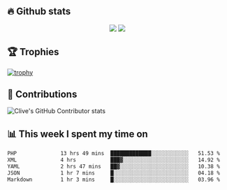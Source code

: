 ## &#128293; Github stats

<!-- GitHub Readme Streak Stats - https://github.com/DenverCoder1/github-readme-streak-stats -->
<p align="center">

<picture>
  <source 
    srcset="https://github-readme-stats.vercel.app/api?username=clivewalkden&count_private=true&show_icons=true&theme=darcula"
    media="(prefers-color-scheme: dark)"
  />
  <source
    srcset="https://github-readme-stats.vercel.app/api?username=clivewalkden&count_private=true&show_icons=true&theme=calm"
    media="(prefers-color-scheme: light), (prefers-color-scheme: no-preference)"
  />
  <img src="https://github-readme-stats.vercel.app/api?username=clivewalkden&count_private=true&show_icons=true&theme=darcula" />
</picture>

<a href="https://git.io/streak-stats" target="_blank">
  <img src="http://github-readme-streak-stats.herokuapp.com?user=clivewalkden&theme=darcula&date_format=j%20M%5B%20Y%5D" />
</a>

</p>

## &#127942; Trophies
[![trophy](https://github-profile-trophy.vercel.app/?username=clivewalkden&theme=onedark)](https://github.com/clivewalkden/github-profile-trophy)

## &#129309; Contributions
![Clive's GitHub Contributor stats](https://github-contributor-stats.vercel.app/api?username=clivewalkden)

## &#128202; This week I spent my time on
<!--START_SECTION:waka-->

```txt
PHP              13 hrs 49 mins  █████████████░░░░░░░░░░░░   51.53 %
XML              4 hrs           ███▓░░░░░░░░░░░░░░░░░░░░░   14.92 %
YAML             2 hrs 47 mins   ██▓░░░░░░░░░░░░░░░░░░░░░░   10.38 %
JSON             1 hr 7 mins     █░░░░░░░░░░░░░░░░░░░░░░░░   04.18 %
Markdown         1 hr 3 mins     █░░░░░░░░░░░░░░░░░░░░░░░░   03.96 %
```

<!--END_SECTION:waka-->
